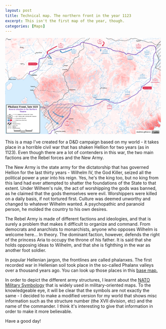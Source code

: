 ```yaml
---
layout: post
title: Technical map. The northern front in the year 1123
excerpt: This isn't the first map of the year, though.
categories: [Maps]
---
```


![](https://raw.githubusercontent.com/skalimoi/skalimoi.github.io/master/_assets/MAP-2.png)

This is a map I've created for a D&D campaign based on my world - it takes place in a horrible civil war that has shaken Hellion for two years (as in 1123). Even though there are a lot of contenders in this war, the two main factions are the Rebel forces and the New Army.

The New Army is the state army for the dictatorship that has governed Hellion for the last thirty years - Wilhelm IV, the God Killer, seized all the political power a year into his reign. Yes, he's the king too, but no king from this land had ever attempted to shatter the foundations of the State to that extent. Under Wilhem's rule, the act of worshipping the gods was banned, as he claimed that the gods themselves were evil. Worshippers were killed on a daily basis, if not tortured first. Culture was deemed unworthy and changed to whatever Wilhelm wanted. A psychopathic and paranoid person, he molded the country to his own desires.

The Rebel Army is made of different factions and ideologies, and that is surely a problem that makes it difficult to organize and command. From democrats and anarchists to monarchists, anyone who opposes Wilhelm is welcome here... In theory. The dominant faction, however, defends the right of the princess Aria to occupy the throne of his father. It is said that she holds opposing ideas to Wilhelm, and that she is fighthing in the war as another foot soldier. 

In popular Hellenian jargon, the frontlines are called phalanxes. The first recorded war in Hellenian soil took place in the so-called Phalanx valleys over a thousand years ago. You can look up those places in this [base map.](https://skalimoi.github.io/articles/2020-12/first-map-hellion)

In order to depict the different army structures, I learnt about the [NATO Military Symbology](https://en.wikipedia.org/wiki/NATO_Joint_Military_Symbology) that is widely used in military-oriented maps. To the knowledgeable eye, it will be clear that the symbols are not exactly the same - I decided to make a modified version for my world that shows misc information such as the structure number (the XVII division, etc) and the name of the commander. I think it's interesting to give that information in order to make it more believable.

Have a good day!